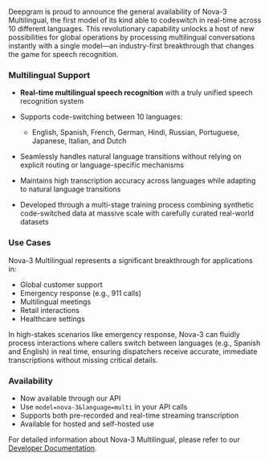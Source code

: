 Deepgram is proud to announce the general availability of Nova-3 Multilingual, the first model of its kind able to codeswitch in real-time across 10 different languages. This revolutionary capability unlocks a host of new possibilities for global operations by processing multilingual conversations instantly with a single model—an industry-first breakthrough that changes the game for speech recognition.

### Multilingual Support

- **Real-time multilingual speech recognition** with a truly unified speech recognition system
- Supports code-switching between 10 languages:
  - English, Spanish, French, German, Hindi, Russian, Portuguese, Japanese, Italian, and Dutch


- Seamlessly handles natural language transitions without relying on explicit routing or language-specific mechanisms
- Maintains high transcription accuracy across languages while adapting to natural language transitions
- Developed through a multi-stage training process combining synthetic code-switched data at massive scale with carefully curated real-world datasets

### Use Cases

Nova-3 Multilingual represents a significant breakthrough for applications in:

- Global customer support
- Emergency response (e.g., 911 calls)
- Multilingual meetings
- Retail interactions
- Healthcare settings

In high-stakes scenarios like emergency response, Nova-3 can fluidly process interactions where callers switch between languages (e.g., Spanish and English) in real time, ensuring dispatchers receive accurate, immediate transcriptions without missing critical details.

### Availability

- Now available through our API
- Use `model=nova-3&language=multi` in your API calls
- Supports both pre-recorded and real-time streaming transcription
- Available for hosted and self-hosted use

For detailed information about Nova-3 Multilingual, please refer to our [Developer Documentation](https://developers.deepgram.com/docs/multilingual-code-switching).

